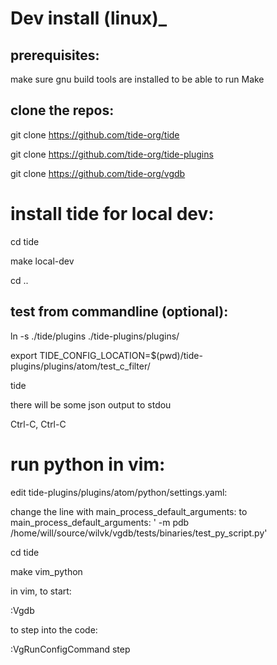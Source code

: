 # Dev install (linux)_

## prerequisites:

make sure gnu build tools are installed to be able to run Make



## clone the repos:

git clone https://github.com/tide-org/tide

git clone https://github.com/tide-org/tide-plugins

git clone https://github.com/tide-org/vgdb

# install tide for local dev:

cd tide

make local-dev

cd ..

## test from commandline (optional):

ln -s ./tide/plugins ./tide-plugins/plugins/

export TIDE_CONFIG_LOCATION=$(pwd)/tide-plugins/plugins/atom/test_c_filter/ 

tide

there will be some json output to stdou

Ctrl-C, Ctrl-C

# run python in vim:

edit tide-plugins/plugins/atom/python/settings.yaml:

change the line with main_process_default_arguments: to
  main_process_default_arguments: ' -m pdb /home/will/source/wilvk/vgdb/tests/binaries/test_py_script.py'

cd tide

make vim_python 

in vim, to start:

:Vgdb

to step into the code:

:VgRunConfigCommand step

